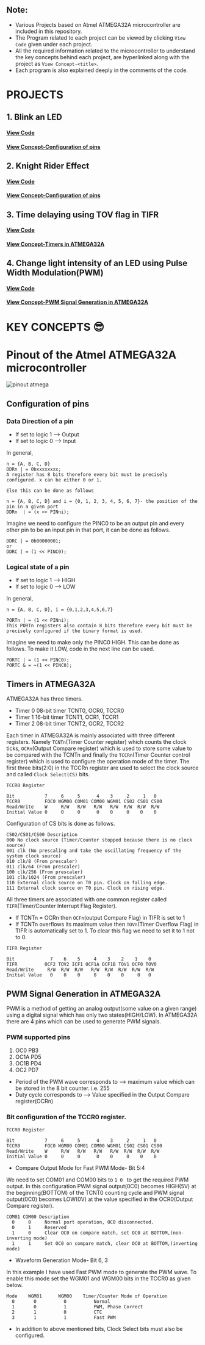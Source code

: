 ## Note:
* Various Projects based on Atmel ATMEGA32A microcontroller are included in this repository.
* The Program related to each project can be viewed by clicking `View Code` given under each project.
* All the required information related to the microcontroller to understand the key concepts behind each project, are hyperlinked along with the project as `View Concept-<title>`.
* Each program is also explained deeply in the comments of the code.


# PROJECTS

## 1. Blink an LED
#### [View Code](https://github.com/bimalka98/Projects-based-on-Atmel-ATMEGA32A/blob/master/Blink_an_LED/GccApplication1/GccApplication1/main.c)
#### [View Concept-Configuration of pins](https://github.com/bimalka98/Projects-based-on-Atmel-ATMEGA32A/blob/master/README.md#configuration-of-pins)

## 2. Knight Rider Effect
#### [View Code](https://github.com/bimalka98/Projects-based-on-Atmel-ATMEGA32A/blob/master/Knight_Rider_effect/GccApplication1/GccApplication1/main.c)
#### [View Concept-Configuration of pins](https://github.com/bimalka98/Projects-based-on-Atmel-ATMEGA32A/blob/master/README.md#configuration-of-pins)

## 3. Time delaying using TOV flag in TIFR 
#### [View Code](https://github.com/bimalka98/Projects-based-on-Atmel-ATMEGA32A/blob/master/Time_delaying_using_TOV_in_TIFR/GccApplication1/GccApplication1/main.c)
#### [View Concept-Timers in ATMEGA32A](https://github.com/bimalka98/Projects-based-on-Atmel-ATMEGA32A/blob/master/README.md#timers-in-atmega32a)

## 4. Change light intensity of an LED using Pulse Width Modulation(PWM)
#### [View Code](https://github.com/bimalka98/Projects-based-on-Atmel-ATMEGA32A/blob/master/Change_light_intensity_using_PWM/GccApplication1/GccApplication1/main.c)
#### [View Concept-PWM Signal Generation in ATMEGA32A](https://github.com/bimalka98/Projects-based-on-Atmel-ATMEGA32A/blob/master/README.md#pwm-signal-generation-in-atmega32a)


# KEY CONCEPTS 😎

# Pinout of the Atmel ATMEGA32A microcontroller
![pinout atmega](https://github.com/bimalka98/Projects-based-on-Atmel-ATMEGA32A/blob/master/Figures/Pinout.PNG)

## Configuration of pins

### Data Direction of a pin

* If set to logic 1 --> Output
* If set to logic 0 --> Input

In general,
```
n = {A, B, C, D}
DDRn | = 0bxxxxxxxx;
A register has 8 bits therefore every bit must be precisely configured. x can be either 0 or 1.

Else this can be done as follows

n = {A, B, C, D} and i = {0, 1, 2, 3, 4, 5, 6, 7}- the position of the pin in a given port
DDRn  | = (x << PINni);
```
Imagine we  need to configure the PINC0 to be an output pin and every other pin to be an input pin in that port, it can be done as follows.

```
DDRC | = 0b00000001;
or
DDRC | = (1 << PINC0);
```
### Logical state of a pin

* If set to logic 1 --> HIGH
* If set to logic 0 --> LOW

In general,
```
n = {A, B, C, D}, i = {0,1,2,3,4,5,6,7}

PORTn | = (1 << PINni);
This PORTn registers also contain 8 bits therefore every bit must be precisely configured if the binary format is used.
```

Imagine we need to make only the PINC0 HIGH. This can be done as follows. To make it LOW, code in the next line can be used.
```
PORTC | = (1 << PINC0);
PORTC & = ~(1 << PINC0);
```


## Timers in ATMEGA32A

ATMEGA32A has three timers.
* Timer 0  08-bit timer TCNT0, OCR0, TCCR0
* Timer 1  16-bit timer TCNT1, OCR1, TCCR1
* Timer 2  08-bit timer TCNT2, OCR2, TCCR2

Each timer in ATMEGA32A is mainly associated with three different registers. Namely `TCNTn`(Timer Counter register) which counts the clock ticks, `OCRn`(Output Compare register) which is used to store some value to be compared with the TCNTn and finally the `TCCRn`(Timer Counter control register) which is used to configure the operation mode of the timer. The first three bits(2:0) in the TCCRn register are used to select the clock source and called `Clock Select(CS)` bits.
```
TCCR0 Register

Bit           7     6     5      4    3     2     1   0
TCCR0         FOC0 WGM00 COM01 COM00 WGM01 CS02 CS01 CS00
Read/Write    W     R/W   R/W   R/W   R/W  R/W  R/W  R/W
Initial Value 0     0     0      0    0     0    0    0
```
Configuration of CS bits is done as follows.
```
CS02/CS01/CS00 Description
000 No clock source (Timer/Counter stopped because there is no clock source)
001 clk (No prescaling and take the oscillating frequency of the system clock source)
010 clk/8 (From prescaler)
011 clk/64 (From prescaler)
100 clk/256 (From prescaler)
101 clk/1024 (From prescaler)
110 External clock source on T0 pin. Clock on falling edge.
111 External clock source on T0 pin. Clock on rising edge.
```
All three timers are associated with one common register called `TIFR`(Timer/Counter Interrupt Flag Register).

* If TCNTn = OCRn then `OCFn`(output Compare Flag) in TIFR is set to 1
* If TCNTn overflows its maximum value then `TOVn`(Timer Overflow Flag) in TIFR is automatically set to 1. To clear this flag we need to set it to 1 not to 0.
```
TIFR Register

Bit             7    6    5     4    3    2    1    0
TIFR          OCF2 TOV2 ICF1 OCF1A OCF1B TOV1 OCF0 TOV0
Read/Write     R/W  R/W  R/W   R/W  R/W  R/W  R/W  R/W
Initial Value   0    0    0     0    0    0     0   0
```

## PWM Signal Generation in ATMEGA32A
PWM is a method of getting an analog output(some value on a given range) using a digital signal which has only two states(HIGH/LOW). In ATMEGA32A there are 4 pins which can be used to generate PWM signals.

### PWM supported pins

1. OC0   PB3
2. OC1A  PD5
3. OC1B  PD4
4. OC2   PD7

* Period of the PWM wave corresponds to  --> maximum value which can be stored in the 8 bit counter. i.e. 255
* Duty cycle corresponds to              --> Value specified in the Output Compare register(OCRn)

### Bit configuration of the TCCR0 register.
```
TCCR0 Register

Bit           7     6     5      4    3     2     1   0
TCCR0         FOC0 WGM00 COM01 COM00 WGM01 CS02 CS01 CS00
Read/Write    W     R/W   R/W   R/W   R/W  R/W  R/W  R/W
Initial Value 0     0     0      0    0     0    0    0
```
* Compare Output Mode for Fast PWM Mode- Bit 5:4

We need to set COM01 and COM00 bits to  `1 0 ` to get the required PWM output. In this configuration PWM signal output(0C0) becomes HIGH(5V) at the beginning(BOTTOM) of the TCNT0 counting cycle and PWM signal output(0C0) becomes LOW(0V) at the value specified in the OCR0(Output Compare register).
```
COM01 COM00 Description
  0     0     Normal port operation, OC0 disconnected.
  0     1     Reserved
  1     0     Clear OC0 on compare match, set OC0 at BOTTOM,(non-inverting mode)
  1     1     Set OC0 on compare match, clear OC0 at BOTTOM,(inverting mode)
```
* Waveform Generation Mode- Bit 6, 3

In this example I have used Fast PWM mode to generate the PWM wave. To enable this mode set the WGM01 and WGM00 bits in the TCCR0 as given below.
```
Mode    WGM01      WGM00    Timer/Counter Mode of Operation
  0       0          0          Normal
  1       0          1          PWM, Phase Correct
  2       1          0          CTC
  3       1          1          Fast PWM
```
* In addition to above mentioned bits, Clock Select bits must also be configured.
